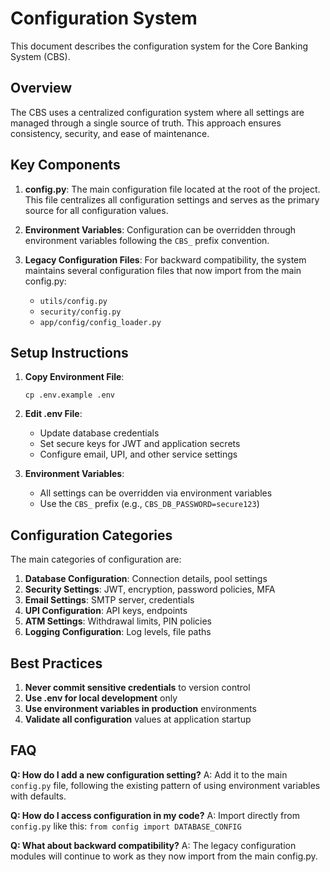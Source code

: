 # Configuration System

This document describes the configuration system for the Core Banking System (CBS).

## Overview

The CBS uses a centralized configuration system where all settings are managed through a single source of truth. This approach ensures consistency, security, and ease of maintenance.

## Key Components

1. **config.py**: The main configuration file located at the root of the project. This file centralizes all configuration settings and serves as the primary source for all configuration values.

2. **Environment Variables**: Configuration can be overridden through environment variables following the `CBS_` prefix convention.

3. **Legacy Configuration Files**: For backward compatibility, the system maintains several configuration files that now import from the main config.py:
   - `utils/config.py`
   - `security/config.py`
   - `app/config/config_loader.py`

## Setup Instructions

1. **Copy Environment File**:
   ```
   cp .env.example .env
   ```

2. **Edit .env File**:
   - Update database credentials
   - Set secure keys for JWT and application secrets
   - Configure email, UPI, and other service settings

3. **Environment Variables**:
   - All settings can be overridden via environment variables
   - Use the `CBS_` prefix (e.g., `CBS_DB_PASSWORD=secure123`)

## Configuration Categories

The main categories of configuration are:

1. **Database Configuration**: Connection details, pool settings
2. **Security Settings**: JWT, encryption, password policies, MFA
3. **Email Settings**: SMTP server, credentials
4. **UPI Configuration**: API keys, endpoints
5. **ATM Settings**: Withdrawal limits, PIN policies
6. **Logging Configuration**: Log levels, file paths

## Best Practices

1. **Never commit sensitive credentials** to version control
2. **Use .env for local development** only
3. **Use environment variables in production** environments
4. **Validate all configuration** values at application startup

## FAQ

**Q: How do I add a new configuration setting?**
A: Add it to the main `config.py` file, following the existing pattern of using environment variables with defaults.

**Q: How do I access configuration in my code?**
A: Import directly from `config.py` like this: `from config import DATABASE_CONFIG`

**Q: What about backward compatibility?**
A: The legacy configuration modules will continue to work as they now import from the main config.py.
